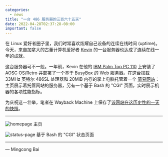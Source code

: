 ```yaml
---
categories:
  - news
title: "一台 486 服务器的三百六十五天"
date: 2022-04-28T02:37:28-08:00
important: false
---
```


在 Linux 爱好者圈子里，我们时常喜欢炫耀自己设备的连续在线时间 (uptime)。今天，来自加拿大的古董计算机爱好者 [Kevin](https://www.yyzkevin.com/) 的一台服务器也达成了连续在线一年的成就。

这台服务器可不一般。一年前，Kevin 在他的 [IBM Palm Top PC 110](https://en.wikipedia.org/wiki/IBM_Palm_Top_PC_110) 上安装了 AOSC OS/Retro 并部署了一个基于 BusyBox 的 Web 服务器。在这台搭载 33MHz 英特尔 486SL 处理器和 20MiB 内存的掌上电脑托管着一个 [简易网站](http://pc110.yyzkevin.com)：主页展示着托管网站的服务器，另有一个基于 Bash 的 "CGI" 页面，实时展示机器的各项性能指标。

为庆祝这一壮举，笔者在 Wayback Machine 上保存了[该网站在这历史性的一天的快照](https://web.archive.org/web/20220428112321/http://pc110.yyzkevin.com/)。

----

![homepage](https://i.imgur.com/4D0f5Qp.png)
主页

![status-page](https://i.imgur.com/q7mGgcB.png)
基于 Bash 的 "CGI" 状态页面

---

— Mingcong Bai
